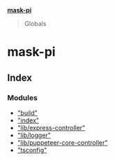**[mask-pi](README.md)**

> Globals

# mask-pi

## Index

### Modules

* ["build"](modules/_build_.md)
* ["index"](modules/_index_.md)
* ["lib/express-controller"](modules/_lib_express_controller_.md)
* ["lib/logger"](modules/_lib_logger_.md)
* ["lib/puppeteer-core-controller"](modules/_lib_puppeteer_core_controller_.md)
* ["tsconfig"](modules/_tsconfig_.md)
